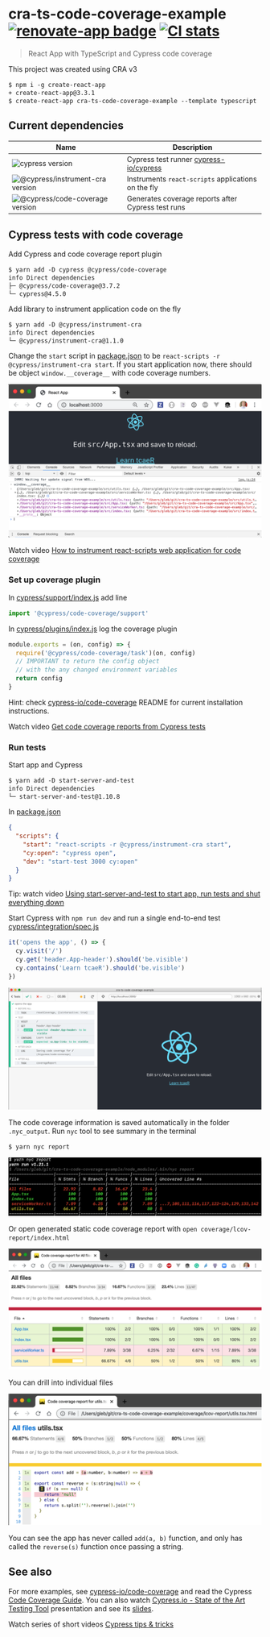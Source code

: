 # cra-ts-code-coverage-example [![renovate-app badge][renovate-badge]][renovate-app] [![CI stats](https://github.com/bahmutov/cra-ts-code-coverage-example/workflows/test/badge.svg?branch=master)](.github/workflows/test.yml)
> React App with TypeScript and Cypress code coverage

This project was created using CRA v3

```shell
$ npm i -g create-react-app
+ create-react-app@3.3.1
$ create-react-app cra-ts-code-coverage-example --template typescript
```

## Current dependencies

Name | Description
--- | ---
![cypress version](https://img.shields.io/badge/cypress-4.12.1-brightgreen) | Cypress test runner [cypress-io/cypress](https://github.com/cypress-io/cypress)
![@cypress/instrument-cra version](https://img.shields.io/badge/@cypress/instrument--cra-1.3.2-brightgreen) | Instruments `react-scripts` applications on the fly
![@cypress/code-coverage version](https://img.shields.io/badge/@cypress/code--coverage-3.8.1-brightgreen) | Generates coverage reports after Cypress test runs


## Cypress tests with code coverage

Add Cypress and code coverage report plugin

```shell
$ yarn add -D cypress @cypress/code-coverage
info Direct dependencies
├─ @cypress/code-coverage@3.7.2
└─ cypress@4.5.0
```

Add library to instrument application code on the fly

```shell
$ yarn add -D @cypress/instrument-cra
info Direct dependencies
└─ @cypress/instrument-cra@1.1.0
```

Change the `start` script in [package.json](package.json) to be `react-scripts -r @cypress/instrument-cra start`. If you start application now, there should be object `window.__coverage__` with code coverage numbers.

![code coverage object](images/coverage-object.png)

Watch video [How to instrument react-scripts web application for code coverage](https://youtu.be/edgeQZ8UpD0)

### Set up coverage plugin

In [cypress/support/index.js](cypress/support/index.js) add line

```js
import '@cypress/code-coverage/support'
```

In [cypress/plugins/index.js](cypress/plugins/index.js) log the coverage plugin

```js
module.exports = (on, config) => {
  require('@cypress/code-coverage/task')(on, config)
  // IMPORTANT to return the config object
  // with the any changed environment variables
  return config
}
```

Hint: check [cypress-io/code-coverage](https://github.com/cypress-io/code-coverage) README for current installation instructions.

Watch video [Get code coverage reports from Cypress tests](https://youtu.be/y8StkffYra0)

### Run tests

Start app and Cypress

```shell
$ yarn add -D start-server-and-test
info Direct dependencies
└─ start-server-and-test@1.10.8
```

In [package.json](package.json)

```json
{
  "scripts": {
    "start": "react-scripts -r @cypress/instrument-cra start",
    "cy:open": "cypress open",
    "dev": "start-test 3000 cy:open"
  }
}
```

Tip: watch video [Using start-server-and-test to start app, run tests and shut everything down](https://youtu.be/mYXXSvcmQ6Y)

Start Cypress with `npm run dev` and run a single end-to-end test [cypress/integration/spec.js](cypress/integration/spec.js)

```js
it('opens the app', () => {
  cy.visit('/')
  cy.get('header.App-header').should('be.visible')
  cy.contains('Learn tcaeR').should('be.visible')
})
```

![test](images/test.png)

The code coverage information is saved automatically in the folder `.nyc_output`. Run `nyc` tool to see summary in the terminal

```shell
$ yarn nyc report
```

![Yarn report](images/yarn-report.png)

Or open generated static code coverage report with `open coverage/lcov-report/index.html`

![Coverage](images/coverage.png)

You can drill into individual files

![Utils coverage](images/utils-coverage.png)

You can see the app has never called `add(a, b)` function, and only has called the `reverse(s)` function once passing a string.

## See also

For more examples, see [cypress-io/code-coverage](https://github.com/cypress-io/code-coverage#examples) and read the Cypress [Code Coverage Guide](http://on.cypress.io/code-coverage). You can also watch [Cypress.io - State of the Art Testing Tool](https://www.youtube.com/watch?v=JL3QKQO80fs) presentation and see its [slides](https://slides.com/bahmutov/state-of-the-art).

Watch series of short videos [Cypress tips & tricks](https://www.youtube.com/playlist?list=PLP9o9QNnQuAYYRpJzDNWpeuOVTwxmIxcI)

[renovate-badge]: https://img.shields.io/badge/renovate-app-blue.svg
[renovate-app]: https://renovateapp.com/
